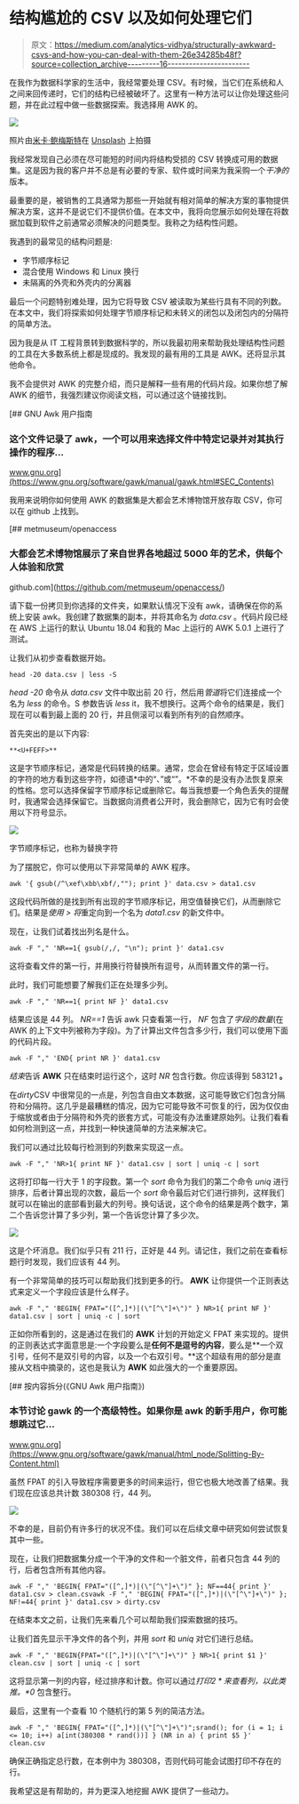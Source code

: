 # 结构尴尬的 CSV 以及如何处理它们

> 原文：<https://medium.com/analytics-vidhya/structurally-awkward-csvs-and-how-you-can-deal-with-them-26e34285b48f?source=collection_archive---------16----------------------->

在我作为数据科学家的生活中，我经常要处理 CSV。有时候，当它们在系统和人之间来回传递时，它们的结构已经被破坏了。这里有一种方法可以让你处理这些问题，并在此过程中做一些数据探索。我选择用 AWK 的。

![](img/32de156755862f5a8ee5a06066ad0009.png)

照片由[米卡·鲍梅斯特](https://unsplash.com/@mbaumi?utm_source=unsplash&utm_medium=referral&utm_content=creditCopyText)在 [Unsplash](https://unsplash.com/s/photos/csv?utm_source=unsplash&utm_medium=referral&utm_content=creditCopyText) 上拍摄

我经常发现自己必须在尽可能短的时间内将结构受损的 CSV 转换成可用的数据集。这是因为我的客户并不总是有必要的专家、软件或时间来为我采购一个*干净的*版本。

最重要的是，被销售的工具通常为那些一开始就有相对简单的解决方案的事物提供解决方案，这并不是说它们不提供价值。在本文中，我将向您展示如何处理在将数据加载到软件之前通常必须解决的问题类型。我称之为结构性问题。

我遇到的最常见的结构问题是:

*   字节顺序标记
*   混合使用 Windows 和 Linux 换行
*   未隔离的外壳和外壳内的分离器

最后一个问题特别难处理，因为它将导致 CSV 被读取为某些行具有不同的列数。在本文中，我们将探索如何处理字节顺序标记和未转义的闭包以及闭包内的分隔符的简单方法。

因为我是从 IT 工程背景转到数据科学的，所以我最初用来帮助我处理结构性问题的工具在大多数系统上都是现成的。我发现的最有用的工具是 AWK。还将显示其他命令。

我不会提供对 AWK 的完整介绍，而只是解释一些有用的代码片段。如果你想了解 AWK 的细节，我强烈建议你阅读文档，可以通过这个链接找到。

 [## GNU Awk 用户指南

### 这个文件记录了 awk，一个可以用来选择文件中特定记录并对其执行操作的程序…

www.gnu.org](https://www.gnu.org/software/gawk/manual/gawk.html#SEC_Contents) 

我用来说明你如何使用 AWK 的数据集是大都会艺术博物馆开放存取 CSV，你可以在 github 上找到。

[](https://github.com/metmuseum/openaccess/) [## metmuseum/openaccess

### 大都会艺术博物馆展示了来自世界各地超过 5000 年的艺术，供每个人体验和欣赏

github.com](https://github.com/metmuseum/openaccess/) 

请下载一份拷贝到你选择的文件夹，如果默认情况下没有 awk，请确保在你的系统上安装 awk。我创建了数据集的副本，并将其命名为 *data.csv* 。代码片段已经在 AWS 上运行的默认 Ubuntu 18.04 和我的 Mac 上运行的 AWK 5.0.1 上进行了测试。

让我们从初步查看数据开始。

```
head -20 data.csv | less -S
```

*head -20* 命令从 *data.csv* 文件中取出前 20 行，然后用*管道*将它们连接成一个名为 *less* 的命令。S 参数告诉 *less* it，我不想换行。这两个命令的结果是，我们现在可以看到最上面的 20 行，并且侧滚可以看到所有列的自然顺序。

首先突出的是以下内容:

```
**<U+FEFF>**
```

这是字节顺序标记，通常是代码转换的结果。通常，您会在曾经有特定于区域设置的字符的地方看到这些字符，如德语*中的“、”或“”。*不幸的是没有办法恢复原来的性格。您可以选择保留字节顺序标记或删除它。每当我想要一个角色丢失的提醒时，我通常会选择保留它。当数据向消费者公开时，我会删除它，因为它有时会使用以下符号显示。

![](img/efd6ba2d5d140a882f9c2e65c56d9165.png)

字节顺序标记，也称为替换字符

为了摆脱它，你可以使用以下非常简单的 AWK 程序。

```
awk '{ gsub(/^\xef\xbb\xbf/,""); print }' data.csv > data1.csv
```

这段代码所做的是找到所有出现的字节顺序标记，用空值替换它们，从而删除它们。结果是*使用 *>* 将*重定向到一个名为 *data1.csv* 的新文件中。

现在，让我们试着找出列名是什么。

```
awk -F "," 'NR==1{ gsub(/,/, "\n"); print }' data1.csv
```

这将查看文件的第一行，并用换行符替换所有逗号，从而转置文件的第一行。

此时，我们可能想要了解我们正在处理多少列。

```
awk -F "," 'NR==1{ print NF }' data1.csv
```

结果应该是 44 列。 *NR==1* 告诉 awk 只查看第一行， *NF* 包含了*字段的数量*(在 AWK 的上下文中列被称为字段)。为了计算出文件包含多少行，我们可以使用下面的代码片段。

```
awk -F "," 'END{ print NR }' data1.csv
```

*结束*告诉 **AWK** 只在结束时运行这个，这时 *NR* 包含行数。你应该得到 583121 **。**

在*dirty*CSV 中很常见的一点是，列包含自由文本数据，这可能导致它们包含分隔符和分隔符。这几乎是最糟糕的情况，因为它可能导致不可恢复的行，因为仅仅由于缩放或者由于分隔符和外壳的嵌套方式，可能没有办法重建原始列。让我们看看如何检测到这一点，并找到一种快速简单的方法来解决它。

我们可以通过比较每行检测到的列数来实现这一点。

```
awk -F "," 'NR>1{ print NF }' data1.csv | sort | uniq -c | sort
```

这将打印每一行大于 1 的字段数。第一个 *sort* 命令为我们的第二个命令 *uniq* 进行排序，后者计算出现的次数，最后一个 *sort* 命令最后对它们进行排列，这样我们就可以在输出的底部看到最大的列号。换句话说，这个命令的结果是两个数字，第二个告诉您计算了多少列，第一个告诉您计算了多少次。

![](img/8ab449af45b49824a94ac95e99bf9d2d.png)

这是个坏消息。我们似乎只有 211 行，正好是 44 列。请记住，我们之前在查看标题行时发现，我们应该有 44 列。

有一个非常简单的技巧可以帮助我们找到更多的行。 **AWK** 让你提供一个正则表达式来定义一个字段应该是什么样子。

```
awk -F "," 'BEGIN{ FPAT="([^,]*)|(\"[^\"]+\")" } NR>1{ print NF }' data1.csv | sort | uniq -c | sort
```

正如你所看到的，这是通过在我们的 **AWK** 计划的开始定义 FPAT 来实现的。提供的正则表达式字面意思是:一个字段要么是**任何不是逗号的内容**，要么是**一个双引号，任何不是双引号的内容，以及一个右双引号。**这个超级有用的部分是直接从文档中摘录的，这也是我认为 **AWK** 如此强大的一个重要原因。

 [## 按内容拆分(《GNU Awk 用户指南》)

### 本节讨论 gawk 的一个高级特性。如果你是 awk 的新手用户，你可能想跳过它…

www.gnu.org](https://www.gnu.org/software/gawk/manual/html_node/Splitting-By-Content.html) 

虽然 FPAT 的引入导致程序需要更多的时间来运行，但它也极大地改善了结果。我们现在应该总共计数 380308 行，44 列。

![](img/2c549baec15569cf00e37fb63b22189c.png)

不幸的是，目前仍有许多行的状况不佳。我们可以在后续文章中研究如何尝试恢复其中一些。

现在，让我们把数据集分成一个干净的文件和一个脏文件，前者只包含 44 列的行，后者包含所有其他内容。

```
awk -F "," 'BEGIN{ FPAT="([^,]*)|(\"[^\"]+\")" }; NF==44{ print }' data1.csv > clean.csvawk -F "," 'BEGIN{ FPAT="([^,]*)|(\"[^\"]+\")" }; NF!=44{ print }' data1.csv > dirty.csv
```

在结束本文之前，让我们先来看几个可以帮助我们探索数据的技巧。

让我们首先显示干净文件的各个列，并用 *sort* 和 *uniq* 对它们进行总结。

```
awk -F "," 'BEGIN{FPAT="([^,]*)|(\"[^\"]+\")" } NR>1{ print $1 }' clean.csv | sort | uniq -c | sort
```

这将显示第一列的内容，经过排序和计数。你可以通过*打印$2* 来查看列，以此类推。 *$0* 包含整行。

最后，这里有一个查看 10 个随机行的第 5 列的简洁方法。

```
awk -F "," 'BEGIN{ FPAT="([^,]*)|(\"[^\"]+\")";srand(); for (i = 1; i <= 10; i++) a[int(380308 * rand())] } (NR in a) { print $5 }' clean.csv
```

确保正确指定总行数，在本例中为 380308，否则代码可能会试图打印不存在的行。

我希望这是有帮助的，并为更深入地挖掘 AWK 提供了一些动力。